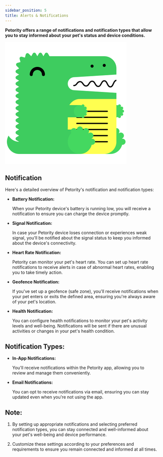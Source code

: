 ```yaml
---
sidebar_position: 5
title: Alerts & Notifications
---
```


**Petority offers a range of notifications and notification types that allow you to stay informed about your pet's status and device conditions.**

![Alert](/img/logo.svg)
 
## Notification

Here's a detailed overview of Petority's notification and notification types:

+ **Battery Notification:**

    When your Petority device's battery is running low, you will receive a notification to ensure you can charge the device promptly.

+ **Signal Notification:**

    In case your Petority device loses connection or experiences weak signal, you'll be notified about the signal status to keep you informed about the device's connectivity.

+ **Heart Rate Notification:**

    Petority can monitor your pet's heart rate. You can set up heart rate notifications to receive alerts in case of abnormal heart rates, enabling you to take timely action.

+ **Geofence Notification:**

    If you've set up a geofence (safe zone), you'll receive notifications when your pet enters or exits the defined area, ensuring you're always aware of your pet's location.

+ **Health Notification:**

    You can configure health notifications to monitor your pet's activity levels and well-being. Notifications will be sent if there are unusual activities or changes in your pet's health condition.

## Notification Types:

+ **In-App Notifications:**

    You'll receive notifications within the Petority app, allowing you to review and manage them conveniently.

+ **Email Notifications:**

    You can opt to receive notifications via email, ensuring you can stay updated even when you're not using the app.

## Note:
1. By setting up appropriate notifications and selecting preferred notification types, you can stay connected and well-informed about your pet's well-being and device performance. 

2. Customize these settings according to your preferences and requirements to ensure you remain connected and informed at all times.

 
